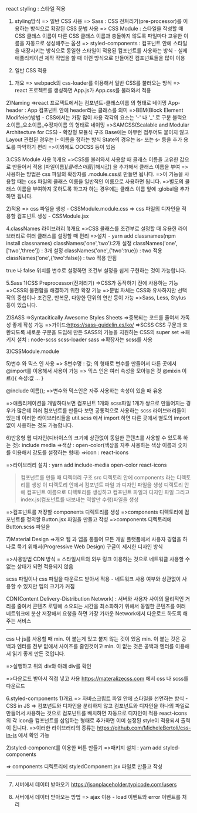 react styling : 스타일 적용
1. styling방식
=> 일반 CSS 사용
=> Sass : CSS 전처리기(pre-processor)를 이용하는 방식으로 확장된 CSS 문법 사용
=> CSS Module : 스타일을 작성할 때 CSS 클래스 이름이 다른 CSS 클래스 이름과 충돌하지 않도록 파일마다 고유한 이름을 자동으로 생성해주는 옵션
=> styled-components : 컴포넌트 안에 스타일을 내장시키는 방식으로 동일한 스타일이 적용된 컴포넌트를 사용하는 방식 - 실제 애플리케이션 제작 작업을 할 때 이런 방식으로 만들어진 컴포넌트들을 많이 이용

2. 일반 CSS 적용
1) 개요
=> webpack의 css-loader를 이용해서 일반 CSS를 불러오는 방식
=> react 프로젝트를 생성하면 App.js가 App.css를 불러와서 적용

2)Naming
=>react 프로젝트에서는 컴포넌트-클래스이름 의 형태로 네이밍
App-header : App 컴포넌트 안에 header라는 클래스를 의미
=>BEM(Block Element Modifeier)방법 - CSS에서는 가장 많이 사용
각각의 요소는 '-' 나  '_' 로 구분
블럭요소이름_요소이름_수정자이름 의 형태로 네이밍
=>SAMCSS(Scalable and Modular Architecture for CSS) - 확장형 모듈식 구조
Base에는 아무런 접두어도 붙이지 않고 Layout 관련된 경우는 I- 이름을 정하는 방식
State의 경우는 is- 또는 s- 등을 추가
용도를 파악하기 편리
=>이외에도 OOCSS 등이 있음

3.CSS Module 사용
1)개요
=>CSS를 불러와서 사용할 때 클래스 이름을 고유한 값으로 만들어서 적용
[파일이름]_[클래스이름]_[해시값] 을 추가해서 클래스 이름을 부여
=>사용하는 방법은 css 파일의 확장자를 .module.css로 만들면 됩니다.
=>이 기능을 사용할 때는 css 파일의 클래스 이름을 일반적인 이름으로 사용하면 됩니다.
=>별도의 클래스 이름을 부여하지 못하도록 하고자 하는 경우에는 클래스 이름 앞에 :global을 추가하면 됩니다.

2)적용
=> css 파일을 생성 - CSSModule.module.css
=> css 파일의 디자인을 적용할 컴포넌트 생성 - CSSModule.jsx

4.classNames 라이브러리
1)개요
=>CSS 클래스를 조건부로 설정할 때 유용한 라이브러리로 여러 클래스를 설정할 때 편리
=>설치 - yarn add classnames(npm install classnames)
classNames('one','two'):2개 설정
classNames('one',['two','three']) : 3개 설정
classNames('one',{'two':true}) : two 적용
classNames('one',{'two':false}) : two 적용 안됨

true 나 false 위치를 변수로 설정하면 조건부 설정을 쉽게 구현하는 것이 가능합니다.

5.Sass
1)CSS Preprocessor(전처리기)
=>CSS가 동작하기 전에 사용하는 기능
=>CSS의 불편함을 해결하기 위한 확장 기능
=>문법 자체는 CSS와 유사하지만 선택작의 중첩이나 조건문, 반복문, 다양한 단위의 연산 등이 가능
=>Sass, Less, Stylus 등이 있습니다.

2)SASS
=>Syntacitically Awesome Styles Sheets
=>중복되는 코드를 줄여서 가독성 좋게 작성 가능
=>가이드:https://sass-guidelin.es/ko/
=>SCSS
CSS 구문과 호환되도록 새로운 구문을 도입해 만든 SASS의 기능을 지원하는 CSS의 super set
=>패키지 설치 : node-scss scss-loader sass
=>확장자는 scss를 사용

3)CSSModule.module

5)변수 와 믹스 인 사용
=> $변수명 : 값; 의 형태로 변수를 만들어서 다른 곳에서 @import를 이용해서 사용이 가능
=> 믹스 인은 여러 속성을 모아놓은 것
@mixin 이르(){
    속성:값
    ...
}

@include 이름();
=>변수와 믹스인은 자주 사용하는 속성이 있을 때 유용

=>애플리케이션을 개발하다보면 컴포넌트 1개와 scss파일 1개가 쌍으로 만들어지는 경우가 많은데 여러 컴포넌트를 만들다 보면 공통적으로 사용하는 scss 라이브러리들이 있는데 이러한 라이브러리들을 util.scss 에서 import 하면 다른 곳에서 별도의 import 없이 사용하는 것도 가능합니다.

6)반응형 웹 디자인(디바이스의 크기에 상관없이 동일한 콘텐츠를 사용할 수 있도록 하는 것): include media
=>색상 : open-color(색상을 자주 사용하는 색상 이름과 숫자를 이용해서 강도를 설정하는 형태)
=>icon : react-icons

=>라이브러리 설치 : yarn add include-media open-color react-icons

>컴포넌트를 만들 때 디렉터리 구조
src 디렉토리 안에 components 라는 디렉토리를 생성
이 디렉토리 안에서 컴포넌트 파일 과 디자인 파일을 생성
디렉토리 안에 컴포넌트 이름으로 디렉토리를 생성하고 컴포넌트 파일과 디자인 파일 그리고
index.js(컴포넌트를 내보내는 역할만 수행)파일을 생성

=>컴포넌트를 저장할 components 디렉토리를 생성
=>components 디렉토리에 컴포넌트를 정의할 Button.jsx 파일을 만들고 작성
=>components 디렉토리에 Button.scss 파일을

7)Material Design
=>개요
웹 과 앱을 통틀어 모든 개발 플랫폼에서 사용자 경험을 하나로 묶기 위해서(Progressive Web Design) 구글이 제시한 디자인 방식

=>사용방법
CDN 방식 = 스타일시트의 외부 링크 이용하는 것으로 네트워클 사용할 수 없는 상태가 되면 적용되지 않음

scss 파일이나 css 파일을 다운로드 받아서 적용 - 네트워크 사용 여부와 상관없이 사용할 수 있지만 앱의 크기가 커짐

CDN(Content Delivery-Distribution Network) : 서버와 사용자 사이의 물리적인 거리를 줄여서 콘텐츠 로딩에 소요되는 시간을 최소화하기 위해서 동일한 콘텐츠를 여러 네트워크에 분산 저장해서 요청을 하면 가장 가까운 Network에서 다운로드 하도록 해주는 서비스

---
css 나 js를 사용할 때 min. 이 붙는게 있고 붙지 않는 것이 있음
min. 이 붙는 것은 공백과 엔터를 전부 없애서 사이즈를 줄인것이고 min. 이 없는 것은 공백과 엔터를 이용해서 읽기 좋게 만든 것입니다.

=>실행하고 위의 div와 아래 div를 확인

=>다운로드 받아서 직접 넣고 사용
https://materalizecss.com 에서 css 나 scss를 다운로드

6.styled-components
1)개요
=> 자바스크립트 파일 안에 스타일을 선언하는 방식 -CSS in JS
=> 컴포넌트와 디자인을 분리하지 않고 컴포넌트와 디자인을 하나의 파일로 만들어서 사용하는 것으로 컴포넌트를 배치하면 자동으로 디자인이 적용
react-icons 의 각 icon을 컴포넌트를 삽입하는 형태로 추가하면 이미 설정된 style이 적용되서 출력이 됩니다.
=>이러한 라이브러리의 종류는 https://github.com/MicheleBertoli/css-in-js 에서 확인 가능

2)styled-component를 이용한 버튼 만들기
=>패키지 설치 : yarn add styled-components

=> components 디렉토리에 styledComponent.jsx 파일로 만들고 작성


---

7. 서버에서 데이터 받아오기
https://jsonplaceholder.typicode.com/users

8) 서버에서 데이터 받아오는 방법
=> ajax 이용 - load 이벤트와 error 이벤트를 처리